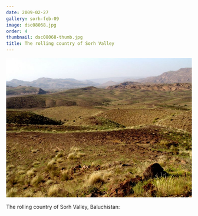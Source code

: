 ```yaml
---
date: 2009-02-27
gallery: sorh-feb-09
image: dsc08068.jpg
order: 4
thumbnail: dsc08068-thumb.jpg
title: The rolling country of Sorh Valley
---
```


![The rolling country of Sorh Valley](./dsc08068.jpg)

The rolling country of Sorh Valley, Baluchistan: